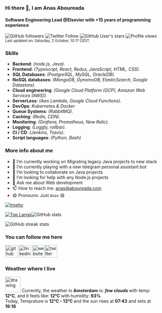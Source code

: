 ### Hi there 👋, I am Anas Aboureada

#### Software Engineering Lead @Elsevier with +15 years of programming experience

![GitHub followers](https://img.shields.io/github/followers/anasaboureada?label=Follow%20me&style=social)  ![Twitter Follow](https://img.shields.io/twitter/follow/anasaboureada?style=social) ![GitHub User's stars](https://img.shields.io/github/stars/anasaboureada?style=social) ![Profile views](https://gpvc.arturio.dev/AnasAboureada)
<sup>Last updated on: Saturday, 2 October, 10:17 CEST.</sup>

### Skills

- **Backend**: *(node.js, Java).*
- **Frontend**: *(Typescript, React, Redux, JavaScript, HTML, CSS).*
- **SQL Databases**: *(PostgreSQL, MySQL, OracleDB).*
- **NoSQL databases**: *(MongoDB, DynamoDB, ElasticSearch, Google Datastore).*
- **Cloud engineering**: *(Google Cloud Platform (GCP), Amazon Web Services (AWS)).*
- **ServerLess**: *(Aws Lambda, Google Cloud Functions).*
- **DevOps**: *Kubernetes & Docker*
- **Queue Systems**: *(RabbitMQ).*
- **Caching**: *(Redis, CDN).*
- **Monitoring**: *(Grafana, Prometheus, New Relic).*
- **Logging**: *(Loggly, rollbar).*
- **CI / CD**: *(Jenkins, Travis).*
- **Script languages**: *(Python, Bash)*

### More info about me

- 🔭 I’m currently working on Migrating legacy Java projects to new stack
- 🌱 I’m currently playing with a new telegram personal assistant bot
- 👯 I’m looking to collaborate on Java projects
- 🤔 I’m looking for help with any Node.js projects
- 💬 Ask me about Web development
- 📫 How to reach me: anas@aboureada.com
- 😄 Pronouns: Just `Anas` 😄

[![trophy](https://github-profile-trophy.vercel.app/?username=AnasAboureada&theme=juicyfresh&margin-w=15)](https://github.com/ryo-ma/github-profile-trophy)

 [![Top Langs](https://github-readme-stats.vercel.app/api/top-langs/?username=AnasAboureada&theme=merko&show_icons=true)](https://github.com/anuraghazra/github-readme-stats)![GitHub stats](https://github-readme-stats.vercel.app/api?username=AnasAboureada&show_icons=true&count_private=true&theme=merko)

![GitHub streak stats](https://github-readme-streak-stats.herokuapp.com/?user=AnasAboureada&theme=merko)

### You can follow me here

[<img src='https://cdn.jsdelivr.net/npm/simple-icons@3.0.1/icons/github.svg' alt='github' height='40'>](https://github.com/AnasAboureada)  [<img src='https://cdn.jsdelivr.net/npm/simple-icons@3.0.1/icons/linkedin.svg' alt='linkedin' height='40'>](https://www.linkedin.com/in/https://www.linkedin.com/in/anasaboureada//)  [<img src='https://cdn.jsdelivr.net/npm/simple-icons@3.0.1/icons/icloud.svg' alt='website' height='40'>](https://aboureada.com)[<img src='https://cdn.jsdelivr.net/npm/simple-icons@3.0.1/icons/twitter.svg' alt='twitter' height='40'>](https://twitter.com/AnasAboureada)

### Weather where I live

<img src="http://openweathermap.org/img/wn/02d@2x.png" alt="drawing" style="width:50px;"/>
Currently, the weather in <b>Amsterdam</b> is: <b><i>few clouds </i></b> with temp: <b>12°C</b>, and it feels like: <b> 12°C </b> with humidity: <b>93% </b>
</br>Today, Temprature is <b>12°C - 13°C </b> and the sun rises at <b>07:43</b> and sets at <b>19:16</b>
